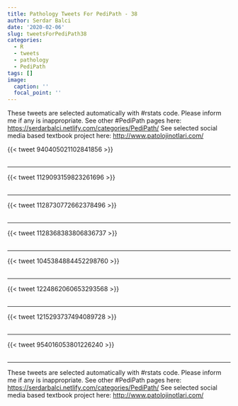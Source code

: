 ```yaml
---
title: Pathology Tweets For PediPath - 38
author: Serdar Balci
date: '2020-02-06'
slug: tweetsForPediPath38
categories:
  - R
  - tweets
  - pathology
  - PediPath
tags: []
image:
  caption: ''
  focal_point: ''
---
```



These tweets are selected automatically with #rstats code. Please inform me if any is inappropriate.
See other #PediPath pages here: https://serdarbalci.netlify.com/categories/PediPath/ 
See selected social media based textbook project here: http://www.patolojinotlari.com/

{{< tweet 940405021102841856 >}}
<br>
<br>
<hr>
{{< tweet 1129093159823261696 >}}
<br>
<br>
<hr>
{{< tweet 1128730772662378496 >}}
<br>
<br>
<hr>
{{< tweet 1128368383806836737 >}}
<br>
<br>
<hr>
{{< tweet 1045384884452298760 >}}
<br>
<br>
<hr>
{{< tweet 1224862060653293568 >}}
<br>
<br>
<hr>
{{< tweet 1215293737494089728 >}}
<br>
<br>
<hr>
{{< tweet 954016053801226240 >}}
<br>
<br>
<hr>


These tweets are selected automatically with #rstats code. Please inform me if any is inappropriate.
See other #PediPath pages here: https://serdarbalci.netlify.com/categories/PediPath/ 
See selected social media based textbook project here: http://www.patolojinotlari.com/
